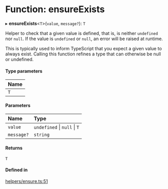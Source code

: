 # Function: ensureExists

▸ **ensureExists**<`T`\>(`value`, `message?`): `T`

Helper to check that a given value is defined, that is, is neither `undefined` nor `null`.
If the value is `undefined` or `null`, an error will be raised at runtime.

This is typically used to inform TypeScript that you expect a given value to always exist.
Calling this function refines a type that can otherwise be null or undefined.

#### Type parameters

| Name |
| :------ |
| `T` |

#### Parameters

| Name | Type |
| :------ | :------ |
| `value` | `undefined` \| ``null`` \| `T` |
| `message?` | `string` |

#### Returns

`T`

#### Defined in

[helpers/ensure.ts:51](https://github.com/coda/packs-sdk/blob/main/helpers/ensure.ts#L51)
